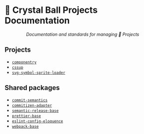 # 📝 Crystal Ball Projects Documentation

<p align="center">
  <em>Documentation and standards for managing 🔮 Projects</em>
</p>

## Projects

- [`componentry`][componentry]
- [`cssup`][cssup]
- [`svg-symbol-sprite-loader`][sprite-loader]

## Shared packages

- [`commit-semantics`][]
- [`commitizen-adapter`][]
- [`semantic-release-base`][]
- [`prettier-base`][]
- [`eslint-config-eloquence`][eloquence]
- [`webpack-base`][]

<!-- Links -->

[`commit-semantics`]: https://github.com/crystal-ball/commit-semantics
[`commitizen-adapter`]: https://github.com/crystal-ball/commitizen-adapter
[`prettier-base`]: https://github.com/crystal-ball/prettier-base
[`semantic-release-base`]: https://github.com/crystal-ball/semantic-release-base
[`webpack-base`]: https://github.com/crystal-ball/webpack-base
[commitizen]: https://commitizen.github.io/cz-cli/
[componentry]: https://github.com/crystal-ball/componentry
[cssup]: https://github.com/crystal-ball/cssup
[eloquence]: https://github.com/crystal-ball/eslint-config-eloquence
[sprite-loader]: https://github.com/crystal-ball/svg-symbol-sprite-loader
